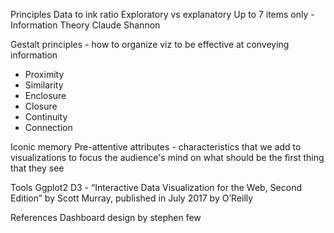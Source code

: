Principles
Data to ink ratio
Exploratory vs explanatory
Up to 7 items only - Information Theory Claude Shannon

Gestalt principles - how to organize viz to be effective at conveying information
- Proximity
- Similarity
- Enclosure
- Closure
- Continuity
- Connection

Iconic memory
Pre-attentive attributes - characteristics that we add to visualizations to focus the audience's mind on what should be the first thing that they see

Tools
Ggplot2
D3 - “Interactive Data Visualization for the Web, Second Edition” by Scott Murray, published in July 2017 by O’Reilly

References
Dashboard design by stephen few